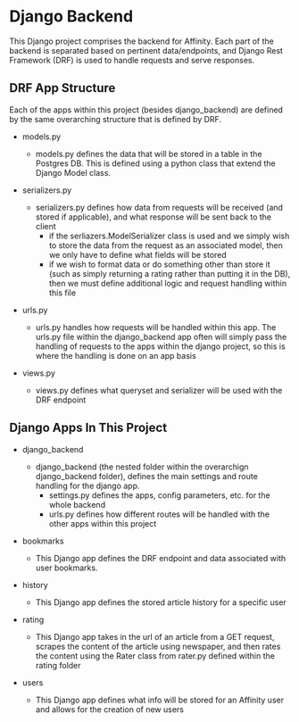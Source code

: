 # Django Backend

This Django project comprises the backend for Affinity. Each part of the backend is separated based on pertinent
data/endpoints, and Django Rest Framework (DRF) is used to handle requests and serve responses. 

## DRF App Structure

Each of the apps within this project (besides django_backend) are defined by the same overarching structure that is
defined by DRF. 
- models.py
  - models.py defines the data that will be stored in a table in the Postgres DB. This is defined using a python class
  that extend the Django Model class.

- serializers.py
  - serializers.py defines how data from requests will be received (and stored if applicable), and what response
  will be sent back to the client
    - if the serliazers.ModelSerializer class is used and we simply wish to store the data from the request as an associated model, then we only have to define what fields will be stored
    - if we wish to format data or do something other than store it (such as simply returning a rating rather than 
    putting it in the DB), then we must define additional logic and request handling within this file

- urls.py
  - urls.py handles how requests will be handled within this app. The urls.py file within the django_backend app often will
  simply pass the handling of requests to the apps within the django project, so this is where the handling is done on an app basis

- views.py
  - views.py defines what queryset and serializer will be used with the DRF endpoint

## Django Apps In This Project

- django_backend
  - django_backend (the nested folder within the overarchign django_backend folder), defines the main settings
  and route handling for the django app. 
    - settings.py defines the apps, config parameters, etc. for the whole backend
    - urls.py defines how different routes will be handled with the other apps within this project

- bookmarks
  - This Django app defines the DRF endpoint and data associated with user bookmarks. 

- history
  - This Django app defines the stored article history for a specific user

- rating
  - This Django app takes in the url of an article from a GET request, scrapes the content of the article using newspaper,
    and then rates the content using the Rater class from rater.py defined within the rating folder

- users
  - This Django app defines what info will be stored for an Affinity user and allows for the creation of new users
